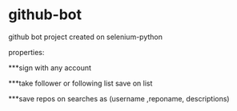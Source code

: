 # github-bot
github bot project created on selenium-python

properties:

***sign with any account

***take follower or following list save on list

***save repos on searches as (username ,reponame, descriptions)

